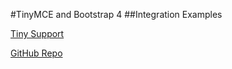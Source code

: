 #TinyMCE and Bootstrap 4
##Integration Examples

[Tiny Support]("https://support.tiny.cloud/hc/en-us)

[GitHub Repo](https://github.com/lincolndennis/tinyboot)
